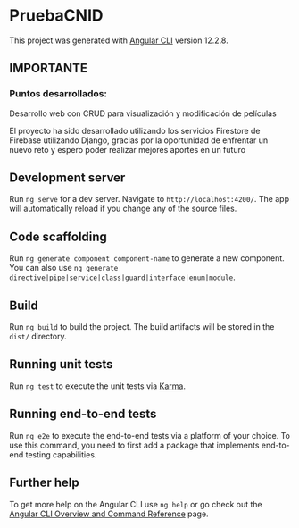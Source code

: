 # PruebaCNID

This project was generated with [Angular CLI](https://github.com/angular/angular-cli) version 12.2.8.

## IMPORTANTE

### Puntos desarrollados:
Desarrollo web con CRUD para visualización y modificación de películas

El proyecto ha sido desarrollado utilizando los servicios Firestore de Firebase utilizando Django, gracias por la oportunidad de enfrentar un nuevo reto y espero poder realizar mejores aportes en un futuro

## Development server

Run `ng serve` for a dev server. Navigate to `http://localhost:4200/`. The app will automatically reload if you change any of the source files.

## Code scaffolding

Run `ng generate component component-name` to generate a new component. You can also use `ng generate directive|pipe|service|class|guard|interface|enum|module`.

## Build

Run `ng build` to build the project. The build artifacts will be stored in the `dist/` directory.

## Running unit tests

Run `ng test` to execute the unit tests via [Karma](https://karma-runner.github.io).

## Running end-to-end tests

Run `ng e2e` to execute the end-to-end tests via a platform of your choice. To use this command, you need to first add a package that implements end-to-end testing capabilities.

## Further help

To get more help on the Angular CLI use `ng help` or go check out the [Angular CLI Overview and Command Reference](https://angular.io/cli) page.

